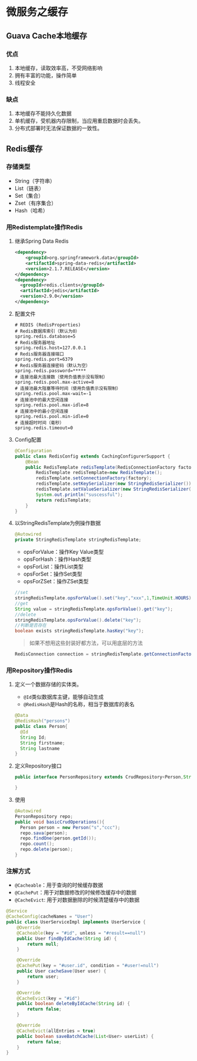 # 微服务之缓存

## Guava Cache本地缓存

### 优点

1. 本地缓存，读取效率高，不受网络影响
2. 拥有丰富的功能，操作简单
3. 线程安全

### 缺点

1. 本地缓存不能持久化数据
2. 单机缓存，受机器内存限制，当应用重启数据时会丢失。
3. 分布式部署时无法保证数据的一致性。

## Redis缓存

### 存储类型

- String（字符串）
- List（链表）
- Set（集合）
- Zset（有序集合）
- Hash（哈希）

### 用Redistemplate操作Redis

1. 继承Spring Data Redis

   ```xml
   <dependency>
       <groupId>org.springframework.data</groupId>
       <artifactId>spring-data-redis</artifactId>
       <version>2.1.7.RELEASE</version>
   </dependency>
   <dependency>
     <groupId>redis.clients</groupId>
     <artifactId>jedis</artifactId>
     <version>2.9.0</version>
   </dependency>
   ```

2. 配置文件

   ```properties
   # REDIS (RedisProperties)
   # Redis数据库索引（默认为0）
   spring.redis.database=5
   # Redis服务器地址
   spring.redis.host=127.0.0.1
   # Redis服务器连接端口
   spring.redis.port=6379
   # Redis服务器连接密码（默认为空）
   spring.redis.password=*****
   # 连接池最大连接数（使用负值表示没有限制）
   spring.redis.pool.max-active=8
   # 连接池最大阻塞等待时间（使用负值表示没有限制）
   spring.redis.pool.max-wait=-1
   # 连接池中的最大空闲连接
   spring.redis.pool.max-idle=8
   # 连接池中的最小空闲连接
   spring.redis.pool.min-idle=0
   # 连接超时时间（毫秒）
   spring.redis.timeout=0
   ```

3. Config配置

   ```java
   @Configuration
   public class RedisConfig extends CachingConfigurerSupport {
       @Bean
       public RedisTemplate redisTemplate(RedisConnectionFactory factory) {
           RedisTemplate redisTemplate=new RedisTemplate();
           redisTemplate.setConnectionFactory(factory);
           redisTemplate.setKeySerializer(new StringRedisSerializer());
           redisTemplate.setValueSerializer(new StringRedisSerializer());
           System.out.println("suscessful");
           return redisTemplate;
       }
   }
   ```

4. 以StringRedisTemplate为例操作数据

   ```java
   @Autowired
   private StringRedisTemplate stringRedisTemplate;
   ```

   - opsForValue：操作Key Value类型
   - opsForHash：操作Hash类型
   - opsForList：操作List类型
   - opsForSet：操作Set类型
   - opsForZSet：操作ZSet类型

   ```java
   //set
   stringRedisTemplate.opsForValue().set("key","xxx",1,TimeUnit.HOURS);
   //get
   String value = stringRedisTemplate.opsForValue().get("key");
   //delete
   stringRedisTemplate.opsForValue().delete("key");
   //判断是否存在
   boolean exists stringRedisTemplate.hasKey("key");
   ```

   > 如果不想用这些封装好都方法，可以用底层的方法

   ```java
   RedisConnection connection = stringRedisTemplate.getConnectionFactory().getConnection();
   ```

### 用Repository操作Redis

1. 定义一个数据存储的实体类。

   - `@Id`类似数据库主键，能够自动生成
   - `@RedisHash`是Hash的名称，相当于数据库的表名

   ```java
   @Data
   @RedisHash("persons")
   public class Person{
     @Id
     String Id;
     String firstname;
     String lastname
   }
   ```

2. 定义Repository接口

   ```java
   public interface PersonRepository extends CrudRepository<Person,String>{

   }
   ```

3. 使用

   ```java
   @Autowired
   PersonRepository repo;
   public void basicCrudOperations(){
     Person person = new Person("s","ccc");
     repo.sava(person);
     repo.findOne(person.getId());
     repo.count();
     repo.delete(person);
   }
   ```

### 注解方式

- `@Cacheable`：用于查询的时候缓存数据
- `@CachePut`：用于对数据修改的时候修改缓存中的数据
- `@CacheEvict`: 用于对数据删除的时候清楚缓存中的数据

```java
@Service
@CacheConfig(cacheNames = "User")
public class UserServiceImpl implements UserService {
    @Override
    @Cacheable(key = "#id", unless = "#result==null")
    public User findByIdCache(String id) {
        return null;
    }

    @Override
    @CachePut(key = "#user.id", condition = "#user!=null")
    public User cacheSave(User user) {
        return user;
    }

    @Override
    @CacheEvict(key = "#id")
    public boolean deleteByIdCache(String id) {
        return false;
    }

    @Override
    @CacheEvict(allEntries = true)
    public boolean saveBatchCache(List<User> userList) {
        return false;
    }
}
```
